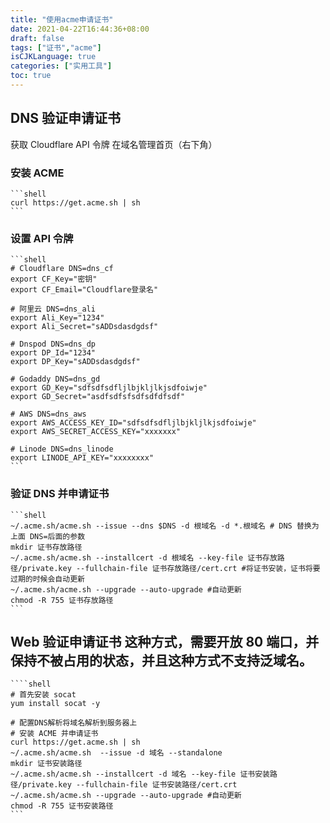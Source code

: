 ```yaml
---
title: "使用acme申请证书"
date: 2021-04-22T16:44:36+08:00
draft: false
tags: ["证书","acme"]
isCJKLanguage: true
categories: ["实用工具"]
toc: true
---
```


## DNS 验证申请证书

获取 Cloudflare API 令牌
在域名管理首页（右下角）

### 安装 ACME

    ```shell
    curl https://get.acme.sh | sh
    ```

### 设置 API 令牌

    ```shell
    # Cloudflare DNS=dns_cf
    export CF_Key="密钥"
    export CF_Email="Cloudflare登录名"

    # 阿里云 DNS=dns_ali
    export Ali_Key="1234"
    export Ali_Secret="sADDsdasdgdsf"

    # Dnspod DNS=dns_dp
    export DP_Id="1234"
    export DP_Key="sADDsdasdgdsf"

    # Godaddy DNS=dns_gd
    export GD_Key="sdfsdfsdfljlbjkljlkjsdfoiwje"
    export GD_Secret="asdfsdfsfsdfsdfdfsdf"

    # AWS DNS=dns_aws
    export AWS_ACCESS_KEY_ID="sdfsdfsdfljlbjkljlkjsdfoiwje"
    export AWS_SECRET_ACCESS_KEY="xxxxxxx"

    # Linode DNS=dns_linode
    export LINODE_API_KEY="xxxxxxxx"
    ```

### 验证 DNS 并申请证书

    ```shell
    ~/.acme.sh/acme.sh --issue --dns $DNS -d 根域名 -d *.根域名 # DNS 替换为上面 DNS=后面的参数
    mkdir 证书存放路径
    ~/.acme.sh/acme.sh --installcert -d 根域名 --key-file 证书存放路径/private.key --fullchain-file 证书存放路径/cert.crt #将证书安装，证书将要过期的时候会自动更新
    ~/.acme.sh/acme.sh --upgrade --auto-upgrade #自动更新
    chmod -R 755 证书存放路径 
    ```

## Web 验证申请证书 **这种方式，需要开放 80 端口，并保持不被占用的状态，并且这种方式不支持泛域名。**

    ````shell
    # 首先安装 socat
    yum install socat -y

    # 配置DNS解析将域名解析到服务器上
    # 安装 ACME 并申请证书
    curl https://get.acme.sh | sh
    ~/.acme.sh/acme.sh  --issue -d 域名 --standalone
    mkdir 证书安装路径
    ~/.acme.sh/acme.sh --installcert -d 域名 --key-file 证书安装路径/private.key --fullchain-file 证书安装路径/cert.crt
    ~/.acme.sh/acme.sh --upgrade --auto-upgrade #自动更新
    chmod -R 755 证书安装路径
    ```
